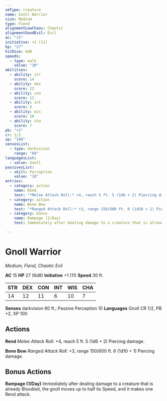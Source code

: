 ```yaml
---
smType: creature
name: Gnoll Warrior
size: Medium
type: Fiend
alignmentLawChaos: Chaotic
alignmentGoodEvil: Evil
ac: "15"
initiative: +1 (11)
hp: "27"
hitDice: 6d8
speeds:
  - type: walk
    value: "30"
abilities:
  - ability: str
    score: 14
  - ability: dex
    score: 12
  - ability: con
    score: 11
  - ability: int
    score: 6
  - ability: wis
    score: 10
  - ability: cha
    score: 7
pb: "+2"
cr: 1/2
xp: "100"
sensesList:
  - type: darkvision
    range: "60"
languagesList:
  - value: Gnoll
passivesList:
  - skill: Perception
    value: "10"
entries:
  - category: action
    name: Rend
    text: "*Melee Attack Roll:* +4, reach 5 ft. 5 (1d6 + 2) Piercing damage."
  - category: action
    name: Bone Bow
    text: "*Ranged Attack Roll:* +3, range 150/600 ft. 6 (1d10 + 1) Piercing damage."
  - category: bonus
    name: Rampage (1/Day)
    text: Immediately after dealing damage to a creature that is already Bloodied, the gnoll moves up to half its Speed, and it makes one Rend attack.

---
```


# Gnoll Warrior
*Medium, Fiend, Chaotic Evil*

**AC** 15
**HP** 27 (6d8)
**Initiative** +1 (11)
**Speed** 30 ft.

| STR | DEX | CON | INT | WIS | CHA |
| --- | --- | --- | --- | --- | --- |
| 14 | 12 | 11 | 6 | 10 | 7 |

**Senses** darkvision 60 ft.; Passive Perception 10
**Languages** Gnoll
CR 1/2, PB +2, XP 100

## Actions

**Rend**
*Melee Attack Roll:* +4, reach 5 ft. 5 (1d6 + 2) Piercing damage.

**Bone Bow**
*Ranged Attack Roll:* +3, range 150/600 ft. 6 (1d10 + 1) Piercing damage.

## Bonus Actions

**Rampage (1/Day)**
Immediately after dealing damage to a creature that is already Bloodied, the gnoll moves up to half its Speed, and it makes one Rend attack.
